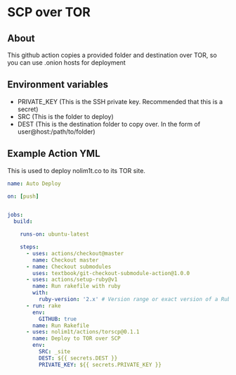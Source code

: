 # SCP over TOR

## About

This github action copies a provided folder and destination over TOR, so you can use .onion hosts for deployment

## Environment variables

* PRIVATE_KEY (This is the SSH private key. Recommended that this is a secret)
* SRC (This is the folder to deploy)
* DEST (This is the destination folder to copy over. In the form of user@host:/path/to/folder)

## Example Action YML

This is used to deploy nolim1t.co to its TOR site.

```yaml
name: Auto Deploy

on: [push]


jobs:
  build:

    runs-on: ubuntu-latest

    steps:
      - uses: actions/checkout@master
        name: Checkout master
      - name: Checkout submodules
        uses: textbook/git-checkout-submodule-action@1.0.0
      - uses: actions/setup-ruby@v1
        name: Run rakefile with ruby
        with:
          ruby-version: '2.x' # Version range or exact version of a Ruby version to use, using semvers version range syntax.
      - run: rake
        env:
          GITHUB: true
        name: Run Rakefile
      - uses: nolim1t/actions/torscp@0.1.1
        name: Deploy to TOR over SCP
        env:
          SRC: _site
          DEST: ${{ secrets.DEST }}
          PRIVATE_KEY: ${{ secrets.PRIVATE_KEY }}
```
